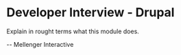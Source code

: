 # Developer Interview - Drupal

Explain in rought terms what this module does.

-- Mellenger Interactive
